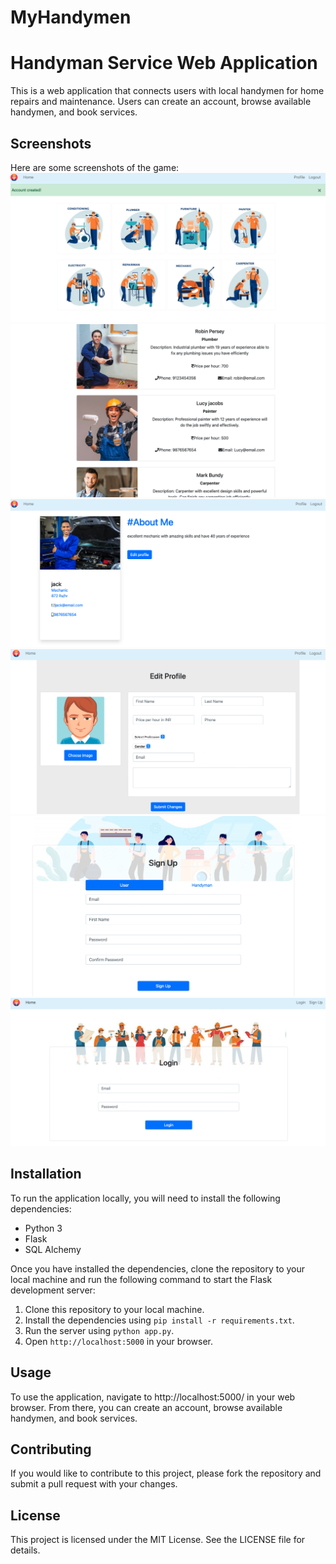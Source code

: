 # MyHandymen
# Handyman Service Web Application

This is a web application that connects users with local handymen for home repairs and maintenance. Users can create an account, browse available handymen, and book services.

## Screenshots
Here are some screenshots of the game:
![Home](screenshots/home.png)
![Also Home](screenshots/alsohome.png)
![Profile](screenshots/profile.png)
![Edit Profile](screenshots/editprofile.png)
![Signup](screenshots/signup.png)
![Login](screenshots/login.png)

## Installation

To run the application locally, you will need to install the following dependencies:

- Python 3
- Flask
- SQL Alchemy

Once you have installed the dependencies, clone the repository to your local machine and run the following command to start the Flask development server:
1. Clone this repository to your local machine.
2. Install the dependencies using `pip install -r requirements.txt`.
3. Run the server using `python app.py`.
4. Open `http://localhost:5000` in your browser.


## Usage

To use the application, navigate to http://localhost:5000/ in your web browser. From there, you can create an account, browse available handymen, and book services.

## Contributing

If you would like to contribute to this project, please fork the repository and submit a pull request with your changes.

## License

This project is licensed under the MIT License. See the LICENSE file for details.
